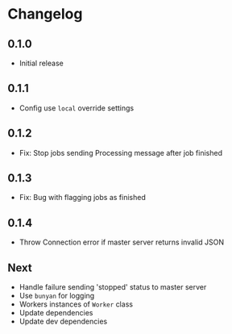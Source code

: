 # Changelog

## 0.1.0

* Initial release

## 0.1.1

* Config use `local` override settings

## 0.1.2

* Fix: Stop jobs sending Processing message after job finished

## 0.1.3

* Fix: Bug with flagging jobs as finished

## 0.1.4

* Throw Connection error if master server returns invalid JSON

## Next

* Handle failure sending 'stopped' status to master server
* Use `bunyan` for logging
* Workers instances of `Worker` class
* Update dependencies
* Update dev dependencies
